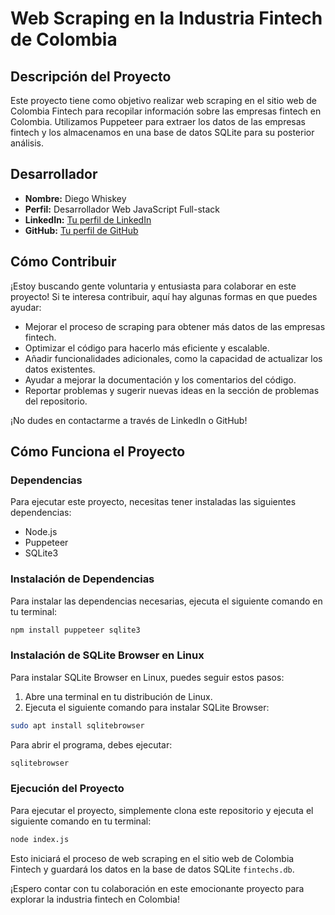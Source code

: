 # Web Scraping en la Industria Fintech de Colombia

## Descripción del Proyecto

Este proyecto tiene como objetivo realizar web scraping en el sitio web de Colombia Fintech para recopilar información sobre las empresas fintech en Colombia. Utilizamos Puppeteer para extraer los datos de las empresas fintech y los almacenamos en una base de datos SQLite para su posterior análisis.

## Desarrollador

- **Nombre:** Diego Whiskey
- **Perfil:** Desarrollador Web JavaScript Full-stack
- **LinkedIn:** [Tu perfil de LinkedIn](https://www.linkedin.com/in/diegowhiskey/)
- **GitHub:** [Tu perfil de GitHub](https://github.com/decaldas/)

## Cómo Contribuir

¡Estoy buscando gente voluntaria y entusiasta para colaborar en este proyecto! Si te interesa contribuir, aquí hay algunas formas en que puedes ayudar:

- Mejorar el proceso de scraping para obtener más datos de las empresas fintech.
- Optimizar el código para hacerlo más eficiente y escalable.
- Añadir funcionalidades adicionales, como la capacidad de actualizar los datos existentes.
- Ayudar a mejorar la documentación y los comentarios del código.
- Reportar problemas y sugerir nuevas ideas en la sección de problemas del repositorio.

¡No dudes en contactarme a través de LinkedIn o GitHub!

## Cómo Funciona el Proyecto

### Dependencias

Para ejecutar este proyecto, necesitas tener instaladas las siguientes dependencias:

- Node.js
- Puppeteer
- SQLite3

### Instalación de Dependencias

Para instalar las dependencias necesarias, ejecuta el siguiente comando en tu terminal:

```bash
npm install puppeteer sqlite3
```

### Instalación de SQLite Browser en Linux

Para instalar SQLite Browser en Linux, puedes seguir estos pasos:

1. Abre una terminal en tu distribución de Linux.
2. Ejecuta el siguiente comando para instalar SQLite Browser:

```bash
sudo apt install sqlitebrowser
```

Para abrir el programa, debes ejecutar:

```bash
sqlitebrowser
```

### Ejecución del Proyecto

Para ejecutar el proyecto, simplemente clona este repositorio y ejecuta el siguiente comando en tu terminal:

```bash
node index.js
```

Esto iniciará el proceso de web scraping en el sitio web de Colombia Fintech y guardará los datos en la base de datos SQLite `fintechs.db`.

¡Espero contar con tu colaboración en este emocionante proyecto para explorar la industria fintech en Colombia!
